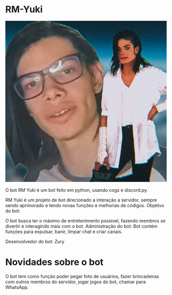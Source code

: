 # RM-Yuki
![profile](https://github.com/VL0511/RM-Yuki/blob/main/img/profile.jpeg)

O bot RM Yuki é um bot feito em python, usando cogs e discord.py.

RM Yuki é um projeto de bot direcionado a interação a servidor, sempre sendo aprimorado e tendo novas funções e melhorias de códigos.
Objetivo do bot:

O bot busca ter o máximo de entretenimento possível, fazendo membros se divertir e interagindo mais com o bot.
Administração do bot: Bot contém funções para expulsar, banir, limpar chat e criar canais.

Desenvolvedor do bot: Zury

# Novidades sobre o bot

O bot tem como função poder pegar foto de usuários, fazer brincadeiras com outros membros do servidor, jogar jogos do bot, chamar para WhatsApp.

